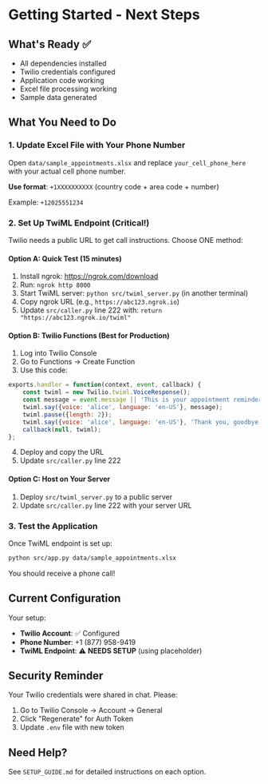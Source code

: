 # Getting Started - Next Steps

## What's Ready ✅

- All dependencies installed
- Twilio credentials configured
- Application code working
- Excel file processing working
- Sample data generated

## What You Need to Do

### 1. Update Excel File with Your Phone Number

Open `data/sample_appointments.xlsx` and replace `your_cell_phone_here` with your actual cell phone number.

**Use format**: `+1XXXXXXXXXX` (country code + area code + number)

Example: `+12025551234`

### 2. Set Up TwiML Endpoint (Critical!)

Twilio needs a public URL to get call instructions. Choose ONE method:

#### Option A: Quick Test (15 minutes)
1. Install ngrok: https://ngrok.com/download
2. Run: `ngrok http 8000`
3. Start TwiML server: `python src/twiml_server.py` (in another terminal)
4. Copy ngrok URL (e.g., `https://abc123.ngrok.io`)
5. Update `src/caller.py` line 222 with: `return "https://abc123.ngrok.io/twiml"`

#### Option B: Twilio Functions (Best for Production)
1. Log into Twilio Console
2. Go to Functions → Create Function
3. Use this code:
```javascript
exports.handler = function(context, event, callback) {
    const twiml = new Twilio.twiml.VoiceResponse();
    const message = event.message || 'This is your appointment reminder.';
    twiml.say({voice: 'alice', language: 'en-US'}, message);
    twiml.pause({length: 2});
    twiml.say({voice: 'alice', language: 'en-US'}, 'Thank you, goodbye.');
    callback(null, twiml);
};
```
4. Deploy and copy the URL
5. Update `src/caller.py` line 222

#### Option C: Host on Your Server
1. Deploy `src/twiml_server.py` to a public server
2. Update `src/caller.py` line 222 with your server URL

### 3. Test the Application

Once TwiML endpoint is set up:

```bash
python src/app.py data/sample_appointments.xlsx
```

You should receive a phone call!

## Current Configuration

Your setup:
- **Twilio Account**: ✅ Configured
- **Phone Number**: +1 (877) 958-9419
- **TwiML Endpoint**: ⚠️ **NEEDS SETUP** (using placeholder)

## Security Reminder

Your Twilio credentials were shared in chat. Please:
1. Go to Twilio Console → Account → General
2. Click "Regenerate" for Auth Token
3. Update `.env` file with new token

## Need Help?

See `SETUP_GUIDE.md` for detailed instructions on each option.

